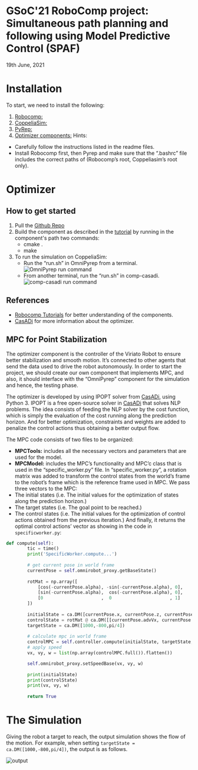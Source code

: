 # GSoC'21 RoboComp project: Simultaneous path planning and following using Model Predictive Control (SPAF)

19th June, 2021

# Installation
To start, we need to install the following:
1. [Robocomp:](https://github.com/robocomp/robocomp)
2. [CoppeliaSim:](https://www.coppeliarobotics.com/)
3. [PyRep:](https://github.com/stepjam/PyRep)
4. [Optimizer components:](https://github.com/Yasmin-Hesham/optimizer)
Hints: 
 - Carefully follow the instructions listed in the readme files.
 - Install Robocomp first, then Pyrep and make sure that the “.bashrc” file    includes the correct paths of (Robocomp’s root, Coppeliasim’s root only).


# Optimizer
## How to get started
1. Pull the [Github Repo](https://github.com/Yasmin-Hesham/optimizer)
2. Build the component as described in the [tutorial](https://github.com/robocomp/robocomp/blob/development/doc/robocompdsl.md) by running in the component's path two commands:
   -  cmake . 
   -  make
3. To run the simulation on CoppeliaSim:
   - Run the “run.sh” in OmniPyrep from a terminal.
    ![OmniPyrep run command](./assets/omni_run.png)
   - From another terminal, run the “run.sh” in comp-casadi.
    ![comp-casadi run command](./assets/comp_run.png)
## References
- [Robocomp Tutorials](https://github.com/robocomp/robocomp/blob/development/doc/README.md) for better understanding of the components. 
- [CasADi](https://web.casadi.org/) for more information about the optimizer.

## MPC for Point Stabilization
The optimizer component is the controller of the Viriato Robot to ensure better stabilization and smooth motion. It’s connected to other agents that send the data used to drive the robot autonomously. 
In order to start the project, we should create our own component that implements MPC, and also, it should interface with the “OmniPyrep” component for the simulation and hence, the testing phase. 
 
The optimizer is developed by using IPOPT solver from [CasADi](https://web.casadi.org/), using Python 3. IPOPT is a free open-source solver in [CasADi](https://web.casadi.org/) that solves NLP problems. 
The idea consists of feeding the NLP solver by the cost function, which is simply the evaluation of the cost running along the prediction horizon. And for better optimization, constraints and weights are added to penalize the control actions thus obtaining a better output flow. 

The MPC code consists of two files to be organized: 
- **MPCTools:** includes all the necessary vectors and parameters that are used for the model.
- **MPCModel:** includes the MPC’s functionality and MPC’c class that is used in the “specific_worker.py” file.
In “specific_worker.py”, a rotation matrix was added to transform the control states from the world’s frame to the robot’s frame which is the reference frame used in MPC. We pass three vectors to the MPC:
- The initial states (i.e. The initial values for the optimization of states along the prediction horizon.)
- The target states (i.e. The goal point to be reached.)
- The control states (i.e. The initial values for the optimization of control actions obtained from the previous iteration.)
And finally, it returns the optimal control actions’ vector as showing in the code in `specificworker.py`:

```   python
def compute(self):
        tic = time()
        print('SpecificWorker.compute...')
 
        # get current pose in world frame
        currentPose = self.omnirobot_proxy.getBaseState()
        
        rotMat = np.array([
            [cos(-currentPose.alpha), -sin(-currentPose.alpha), 0],
            [sin(-currentPose.alpha),  cos(-currentPose.alpha), 0],
            [0                      ,  0                      , 1]
        ])
 
        initialState = ca.DM([currentPose.x, currentPose.z, currentPose.alpha])
        controlState = rotMat @ ca.DM([[currentPose.advVx, currentPose.advVz, currentPose.rotV]]).T
        targetState = ca.DM([1000,-800,pi/4])
 
        # calculate mpc in world frame
        controlMPC = self.controller.compute(initialState, targetState, controlState)
        # apply speed
        vx, vy, w = list(np.array(controlMPC.full()).flatten()) 

        self.omnirobot_proxy.setSpeedBase(vx, vy, w)
        
        print(initialState)
        print(controlState)
        print(vx, vy, w)
 
        return True
 ```

# The Simulation
Giving the robot a target to reach, the output simulation shows the flow of the motion. For example, when setting `targetState = ca.DM([1000,-800,pi/4])`, the output is as follows.

![output](./assets/viriato.gif)


